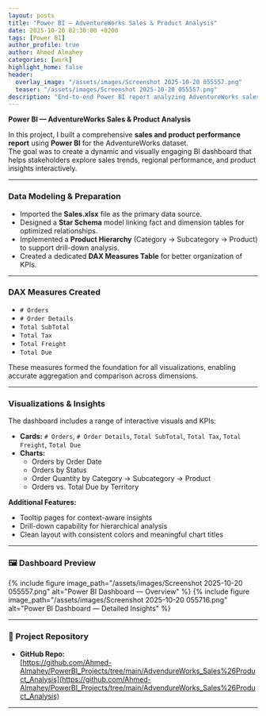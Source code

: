 ```yaml
---
layout: posts
title: "Power BI — AdventureWorks Sales & Product Analysis"
date: 2025-10-20 02:30:00 +0200
tags: [Power BI]
author_profile: true
author: Ahmed Almahey
categories: [work]
highlight_home: false
header:
  overlay_image: "/assets/images/Screenshot 2025-10-20 055557.png"
  teaser: "/assets/images/Screenshot 2025-10-20 055557.png"
description: "End-to-end Power BI report analyzing AdventureWorks sales and product performance using star schema modeling, DAX measures, and interactive visuals."
---
```


**Power BI — AdventureWorks Sales & Product Analysis**

In this project, I built a comprehensive **sales and product performance report** using **Power BI** for the AdventureWorks dataset.  
The goal was to create a dynamic and visually engaging BI dashboard that helps stakeholders explore sales trends, regional performance, and product insights interactively.

---

###  Data Modeling & Preparation

- Imported the **Sales.xlsx** file as the primary data source.  
- Designed a **Star Schema** model linking fact and dimension tables for optimized relationships.  
- Implemented a **Product Hierarchy** (Category → Subcategory → Product) to support drill-down analysis.  
- Created a dedicated **DAX Measures Table** for better organization of KPIs.

---

###  DAX Measures Created

- `# Orders`
- `# Order Details`
- `Total SubTotal`
- `Total Tax`
- `Total Freight`
- `Total Due`

These measures formed the foundation for all visualizations, enabling accurate aggregation and comparison across dimensions.

---

### Visualizations & Insights

The dashboard includes a range of interactive visuals and KPIs:

- **Cards:** `# Orders`, `# Order Details`, `Total SubTotal`, `Total Tax`, `Total Freight`, `Total Due`  
- **Charts:**  
  - Orders by Order Date  
  - Orders by Status  
  - Order Quantity by Category → Subcategory → Product  
  - Orders vs. Total Due by Territory

**Additional Features:**  
- Tooltip pages for context-aware insights  
- Drill-down capability for hierarchical analysis  
- Clean layout with consistent colors and meaningful chart titles

---

### 🖼 Dashboard Preview

{% include figure image_path="/assets/images/Screenshot 2025-10-20 055557.png" alt="Power BI Dashboard — Overview" %}
{% include figure image_path="/assets/images/Screenshot 2025-10-20 055716.png" alt="Power BI Dashboard — Detailed Insights" %}

---

### 🔗 Project Repository

- **GitHub Repo:**  
  [https://github.com/Ahmed-Almahey/PowerBI_Projects/tree/main/AdvendureWorks_Sales%26Product_Analysis](https://github.com/Ahmed-Almahey/PowerBI_Projects/tree/main/AdvendureWorks_Sales%26Product_Analysis)

---
